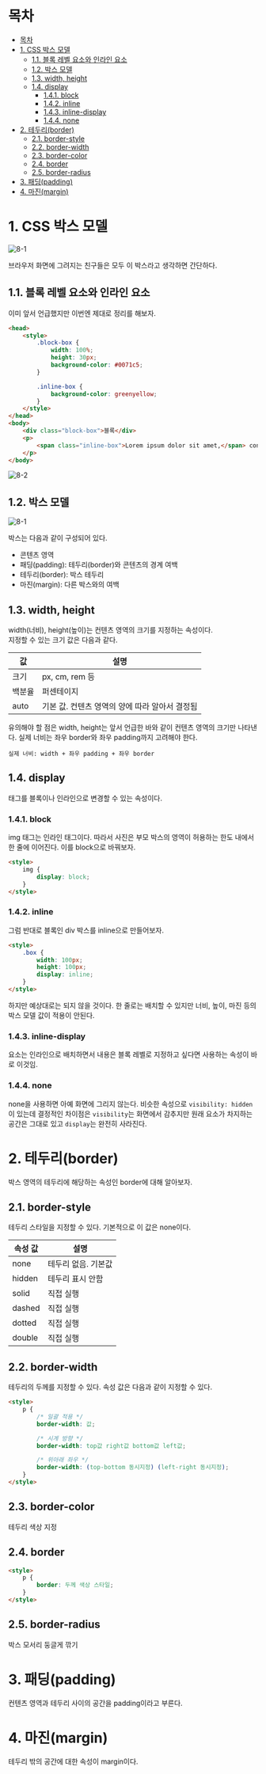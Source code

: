 # 목차

- [목차](#목차)
- [1. CSS 박스 모델](#1-css-박스-모델)
  - [1.1. 블록 레벨 요소와 인라인 요소](#11-블록-레벨-요소와-인라인-요소)
  - [1.2. 박스 모델](#12-박스-모델)
  - [1.3. width, height](#13-width-height)
  - [1.4. display](#14-display)
    - [1.4.1. block](#141-block)
    - [1.4.2. inline](#142-inline)
    - [1.4.3. inline-display](#143-inline-display)
    - [1.4.4. none](#144-none)
- [2. 테두리(border)](#2-테두리border)
  - [2.1. border-style](#21-border-style)
  - [2.2. border-width](#22-border-width)
  - [2.3. border-color](#23-border-color)
  - [2.4. border](#24-border)
  - [2.5. border-radius](#25-border-radius)
- [3. 패딩(padding)](#3-패딩padding)
- [4. 마진(margin)](#4-마진margin)

# 1. CSS 박스 모델

![8-1](assets/8-1.png)

브라우저 화면에 그려지는 친구들은 모두 이 박스라고 생각하면 간단하다.  

## 1.1. 블록 레벨 요소와 인라인 요소

이미 앞서 언급했지만 이번엔 제대로 정리를 해보자.  

```html
<head>
    <style>
        .block-box {
            width: 100%;
            height: 30px;
            background-color: #0071c5;
        }

        .inline-box {
            background-color: greenyellow;
        }
    </style>
</head>
<body>
    <div class="block-box">블록</div>
    <p>
        <span class="inline-box">Lorem ipsum dolor sit amet,</span> consectetur adipiscing elit. Nunc ac sem convallis, vulputate lectus ut, euismod mauris. Cras sed suscipit quam, nec imperdiet mauris. Aenean pulvinar vitae mi eu aliquet. Aenean non ligula risus. Sed pretium, sapien et vulputate luctus, neque dui porta velit, id volutpat nunc mi vitae mauris. Sed id facilisis est, ac aliquet quam. Nunc tincidunt ligula tortor, vel mollis arcu accumsan ultricies. Nam ipsum erat, aliquam quis nunc quis, maximus condimentum est. Nunc non elementum tortor. In nunc arcu, volutpat vel nibh vitae, sodales pulvinar enim. Etiam eget rutrum quam. Maecenas pulvinar rutrum ultrices. Maecenas tempor urna sit amet erat luctus, bibendum semper tellus mollis. Suspendisse mattis finibus turpis sed convallis. Duis non lorem neque.
    </p>
</body>
```

![8-2](assets/8-2.png)

## 1.2. 박스 모델

![8-1](assets/8-1.png)

박스는 다음과 같이 구성되어 있다.  

- 콘텐츠 영역
- 패딩(padding): 테두리(border)와 콘텐츠의 경계 여백
- 테두리(border): 박스 테두리
- 마진(margin): 다른 박스와의 여백

## 1.3. width, height

width(너비), height(높이)는 컨텐츠 영역의 크기를 지정하는 속성이다.  
지정할 수 있는 크기 값은 다음과 같다.  

|값|설명|
|-|-|
|크기|px, cm, rem 등|
|백분율|퍼센테이지|
|auto|기본 값. 컨텐츠 영역의 양에 따라 알아서 결정됨|

유의해야 할 점은 width, height는 앞서 언급한 바와 같이 컨텐츠 영역의 크기만 나타낸다. 실제 너비는 좌우 border와 좌우 padding까지 고려해야 한다.  

```text
실제 너비: width + 좌우 padding + 좌우 border
```

## 1.4. display

태그를 블록이나 인라인으로 변경할 수 있는 속성이다.  

### 1.4.1. block

img 태그는 인라인 태그이다. 따라서 사진은 부모 박스의 영역이 허용하는 한도 내에서 한 줄에 이어진다. 이를 block으로 바꿔보자.  

```html
<style>
    img {
        display: block;
    }
</style>
```

### 1.4.2. inline

그럼 반대로 블록인 div 박스를 inline으로 만들어보자.  

```html
<style>
    .box {
        width: 100px;
        height: 100px;
        display: inline;
    }
</style>
```

하지만 예상대로는 되지 않을 것이다. 한 줄로는 배치할 수 있지만 너비, 높이, 마진 등의 박스 모델 값이 적용이 안된다.  

### 1.4.3. inline-display

요소는 인라인으로 배치하면서 내용은 블록 레벨로 지정하고 싶다면 사용하는 속성이 바로 이것임.  

### 1.4.4. none

none을 사용하면 아예 화면에 그리지 않는다. 비슷한 속성으로 `visibility: hidden`이 있는데 결정적인 차이점은 `visibility`는 화면에서 감추지만 원래 요소가 차지하는 공간은 그대로 있고 `display`는 완전히 사라진다.  

# 2. 테두리(border)

박스 영역의 테두리에 해당하는 속성인 border에 대해 알아보자.  

## 2.1. border-style

테두리 스타일을 지정할 수 있다. 기본적으로 이 값은 none이다.  

|속성 값|설명|
|-|-|
|none|테두리 없음. 기본값|
|hidden|테두리 표시 안함|
|solid|직접 실행|
|dashed|직접 실행|
|dotted|직접 실행|
|double|직접 실행|

## 2.2. border-width

테두리의 두께를 지정할 수 있다. 속성 값은 다음과 같이 지정할 수 있다.  

```html
<style>
    p {
        /* 일괄 적용 */
        border-width: 값;

        /* 시계 방향 */
        border-width: top값 right값 bottom값 left값;

        /* 위아래 좌우 */
        border-width: (top-bottom 동시지정) (left-right 동시지정);
    }
</style>
```

## 2.3. border-color

테두리 색상 지정

## 2.4. border

```html
<style>
    p {
        border: 두께 색상 스타일;
    }
</style>
```

## 2.5. border-radius

박스 모서리 둥글게 깎기

# 3. 패딩(padding)

컨텐츠 영역과 테두리 사이의 공간을 padding이라고 부른다.  

# 4. 마진(margin)

테두리 밖의 공간에 대한 속성이 margin이다.  

